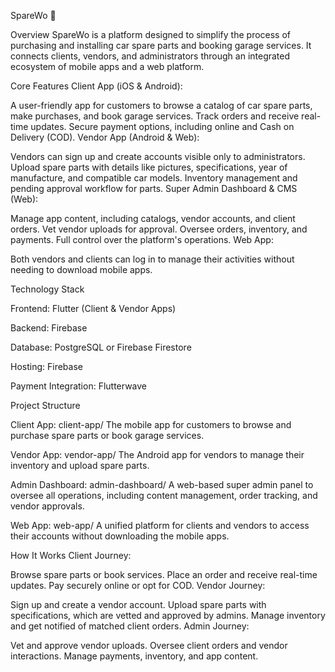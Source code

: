 SpareWo 🚗

Overview
SpareWo is a platform designed to simplify the process of purchasing and installing car spare parts and booking garage services. It connects clients, vendors, and administrators through an integrated ecosystem of mobile apps and a web platform.

Core Features
Client App (iOS & Android):

A user-friendly app for customers to browse a catalog of car spare parts, make purchases, and book garage services.
Track orders and receive real-time updates.
Secure payment options, including online and Cash on Delivery (COD).
Vendor App (Android & Web):

Vendors can sign up and create accounts visible only to administrators.
Upload spare parts with details like pictures, specifications, year of manufacture, and compatible car models.
Inventory management and pending approval workflow for parts.
Super Admin Dashboard & CMS (Web):

Manage app content, including catalogs, vendor accounts, and client orders.
Vet vendor uploads for approval.
Oversee orders, inventory, and payments.
Full control over the platform's operations.
Web App:

Both vendors and clients can log in to manage their activities without needing to download mobile apps.

Technology Stack

Frontend: Flutter (Client & Vendor Apps)

Backend: Firebase

Database: PostgreSQL or Firebase Firestore

Hosting: Firebase

Payment Integration: Flutterwave

Project Structure

Client App: client-app/
The mobile app for customers to browse and purchase spare parts or book garage services.

Vendor App: vendor-app/
The Android app for vendors to manage their inventory and upload spare parts.

Admin Dashboard: admin-dashboard/
A web-based super admin panel to oversee all operations, including content management, order tracking, and vendor approvals.

Web App: web-app/
A unified platform for clients and vendors to access their accounts without downloading the mobile apps.

How It Works
Client Journey:

Browse spare parts or book services.
Place an order and receive real-time updates.
Pay securely online or opt for COD.
Vendor Journey:

Sign up and create a vendor account.
Upload spare parts with specifications, which are vetted and approved by admins.
Manage inventory and get notified of matched client orders.
Admin Journey:

Vet and approve vendor uploads.
Oversee client orders and vendor interactions.
Manage payments, inventory, and app content.
